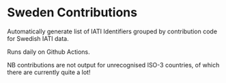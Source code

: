 # Sweden Contributions

Automatically generate list of IATI Identifiers grouped by contribution code for Swedish IATI data.

Runs daily on Github Actions.

NB contributions are not output for unrecognised ISO-3 countries, of which there are currently quite a lot!

